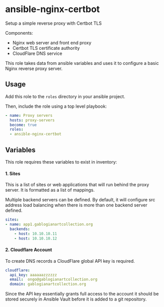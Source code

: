 # ansible-nginx-certbot
Setup a simple reverse proxy with Certbot TLS 

Components: 
* Nginx web server and front end proxy
* Certbot TLS certificate authority
* CloudFlare DNS service

This role takes data from ansible variables and uses it to configure a basic Nginx reverse proxy server. 

## Usage

Add this role to the `roles` directory in your ansible project.

Then, include the role using a top level playbook:

```yaml
- name: Proxy servers
  hosts: proxy-servers
  become: true 
  roles: 
  - ansible-nginx-certbot
```

## Variables

This role requires these variables to exist in inventory:

#### 1. Sites 

This is a list of sites or web applications that will run behind the proxy server. It is formatted as a list of mappings. 

Multiple backend servers can be defined. By default, it will configure src address load balancing when there is more than one backend server defined. 

```yaml
sites: 
- name: app1.gablogianartcollection.org
  backends: 
    - host: 10.10.10.11
    - host: 10.10.10.12
```

#### 2. Cloudflare Account

To create DNS records a CloudFlare global API key is required. 

```yaml
cloudflare: 
  api_key: aaaaaazzzzzz
  email:  ongo@gablogianartcollection.org
  domain: gablogianartcollection.org
```

Since the API key essentially grants full access to the account it should be stored securely in Ansible Vault before it is added to a git repository. 